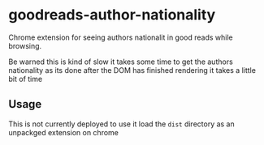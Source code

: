 # goodreads-author-nationality

Chrome extension for seeing authors nationalit in good reads while browsing.

Be warned this is kind of slow it takes some time to get the authors nationality as its done after the
DOM has finished rendering it takes a little bit of time

## Usage
This is not currently deployed to use it load the `dist` directory as an unpackged extension on chrome